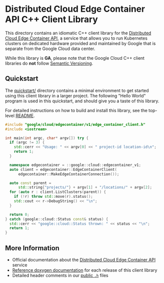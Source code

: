 # Distributed Cloud Edge Container API C++ Client Library

This directory contains an idiomatic C++ client library for the
[Distributed Cloud Edge Container API][cloud-service-docs], a service that
allows you to run Kubernetes clusters on dedicated hardware provided and
maintained by Google that is separate from the Google Cloud data center.

While this library is **GA**, please note that the Google Cloud C++ client
libraries do **not** follow [Semantic Versioning](https://semver.org/).

## Quickstart

The [quickstart/](quickstart/README.md) directory contains a minimal environment
to get started using this client library in a larger project. The following
"Hello World" program is used in this quickstart, and should give you a taste of
this library.

For detailed instructions on how to build and install this library, see the
top-level [README](/README.md#building-and-installing).

<!-- inject-quickstart-start -->

```cc
#include "google/cloud/edgecontainer/v1/edge_container_client.h"
#include <iostream>

int main(int argc, char* argv[]) try {
  if (argc != 3) {
    std::cerr << "Usage: " << argv[0] << " project-id location-id\n";
    return 1;
  }

  namespace edgecontainer = ::google::cloud::edgecontainer_v1;
  auto client = edgecontainer::EdgeContainerClient(
      edgecontainer::MakeEdgeContainerConnection());

  auto const parent =
      std::string{"projects/"} + argv[1] + "/locations/" + argv[2];
  for (auto r : client.ListClusters(parent)) {
    if (!r) throw std::move(r).status();
    std::cout << r->DebugString() << "\n";
  }

  return 0;
} catch (google::cloud::Status const& status) {
  std::cerr << "google::cloud::Status thrown: " << status << "\n";
  return 1;
}
```

<!-- inject-quickstart-end -->

## More Information

- Official documentation about the [Distributed Cloud Edge Container API][cloud-service-docs] service
- [Reference doxygen documentation][doxygen-link] for each release of this
  client library
- Detailed header comments in our [public `.h`][source-link] files

[cloud-service-docs]: https://cloud.google.com/distributed-cloud/edge/latest/docs
[doxygen-link]: https://cloud.google.com/cpp/docs/reference/edgecontainer/latest/
[source-link]: https://github.com/googleapis/google-cloud-cpp/tree/main/google/cloud/edgecontainer
